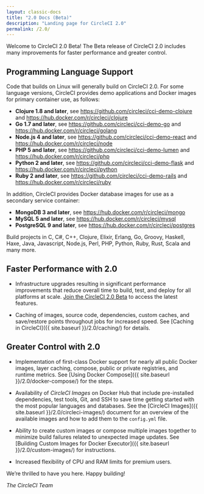 ```yaml
---
layout: classic-docs
title: "2.0 Docs (Beta)"
description: "Landing page for CircleCI 2.0"
permalink: /2.0/
---
```


Welcome to CircleCI 2.0 Beta! The Beta release of CircleCI 2.0 includes many improvements for faster performance and greater control. 

## Programming Language Support

Code that builds on Linux will generally build on CircleCI 2.0. For some language versions, CircleCI provides demo applications and Docker images for primary container use, as follows: 

- **Clojure 1.8 and later**, see <https://github.com/circleci/cci-demo-clojure> and <https://hub.docker.com/r/circleci/clojure>
- **Go 1.7 and later**, see <https://github.com/circleci/cci-demo-go> and <https://hub.docker.com/r/circleci/golang>
- **Node.js 4 and later**, see <https://github.com/circleci/cci-demo-react> and <https://hub.docker.com/r/circleci/node>
- **PHP 5 and later**, see <https://github.com/circleci/cci-demo-lumen> and <https://hub.docker.com/r/circleci/php>
- **Python 2 and later**, see <https://github.com/circleci/cci-demo-flask> and <https://hub.docker.com/r/circleci/python>
- **Ruby 2 and later**, see <https://github.com/circleci/cci-demo-rails> and <https://hub.docker.com/r/circleci/ruby> 

In addition, CircleCI provides Docker database images for use as a secondary service container:

- **MongoDB 3 and later**, see <https://hub.docker.com/r/circleci/mongo>
- **MySQL 5 and later**, see <https://hub.docker.com/r/circleci/mysql>
- **PostgreSQL 9 and later**, see <https://hub.docker.com/r/circleci/postgres>

Build projects in C, C#, C++, Clojure, Elixir, Erlang, Go, Groovy, Haskell, Haxe, Java, Javascript, Node.js, Perl, PHP, Python, Ruby, Rust, Scala and many more. 

## Faster Performance with 2.0

- Infrastructure upgrades resulting in significant performance improvements that reduce overall time to build, test, and deploy for all platforms at scale. [Join the CircleCI 2.0 Beta](https://circleci.com/beta-access/) to access the latest features. 

- Caching of images, source code, dependencies, custom caches, and save/restore points throughout jobs for increased speed. See [Caching in CircleCI]({{ site.baseurl }}/2.0/caching/) for details.

## Greater Control with 2.0

- Implementation of first-class Docker support for nearly all public Docker images, layer caching, compose, public or private registries, and runtime metrics. See [Using Docker Compose]({{ site.baseurl }}/2.0/docker-compose/) for the steps.

- Availability of *CircleCI Images* on Docker Hub that include pre-installed dependencies, test tools, Git, and SSH to save  time getting started with the most popular languages and databases. See the [CircleCI Images]({{ site.baseurl }}/2.0/circleci-images/) document for an overview of the available images and how to add them to the `config.yml` file. 

- Ability to create custom images or compose multiple images together to minimize build failures related to unexpected image updates. See [Building Custom Images for Docker Executor]({{ site.baseurl }}/2.0/custom-images/) for instructions.

- Increased flexibility of CPU and RAM limits for premium users. 

We’re thrilled to have you here. Happy building!

_The CircleCI Team_
